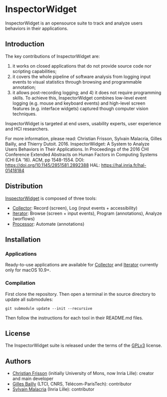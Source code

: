 # InspectorWidget

InspectorWidget is an opensource suite to track and analyze users behaviors in their applications. 

## Introduction

The key contributions of InspectorWidget are:
1) it works on closed applications that do not provide source code nor scripting capabilities; 
2) it covers the whole pipeline of software analysis from logging input events to visual statistics through browsing and programmable annotation; 
3) it allows post-recording logging; and 4) it does not require programming skills. To achieve this, InspectorWidget combines low-level event logging (e.g. mouse and keyboard events) and high-level screen features (e.g. interface widgets) captured though computer vision techniques. 

InspectorWidget is targeted at end users, usability experts, user experience and HCI researchers.

For more information, please read: Christian Frisson, Sylvain Malacria, Gilles Bailly, and Thierry Dutoit. 2016. InspectorWidget: A System to Analyze Users Behaviors in Their Applications. In Proceedings of the 2016 CHI Conference Extended Abstracts on Human Factors in Computing Systems (CHI EA '16). ACM, pp 1548-1554. DOI: https://doi.org/10.1145/2851581.2892388 HAL: https://hal.inria.fr/hal-01418184

## Distribution

[InspectorWidget](https://github.com/InspectorWidget/InspectorWidget) is composed of three tools:
- [Collector](https://github.com/InspectorWidget/InspectorWidgetCollector): Record (screen), Log (input events + accessibility) 
- [Iterator](https://github.com/InspectorWidget/InspectorWidgetIterator): Browse (screen + input events), Program (annotations), Analyze (worflows)
- [Processor](https://github.com/InspectorWidget/InspectorWidgetProcessor): Automate (annotations)

## Installation

### Applications

Ready-to-use applications are available for [Collector](https://github.com/InspectorWidget/InspectorWidgetCollector/releases) and [Iterator](https://github.com/InspectorWidget/InspectorWidgetIterator/releases) currently only for macOS 10.9+.

### Compilation
First clone the repository.
Then open a terminal in the source directory to update all submodules:
```
git submodule update --init --recursive
```
Then follow the instructions for each tool in their README.md files.

## License

The InspectorWidget suite is released under the terms of the [GPLv3](http://www.gnu.org/licenses/gpl-3.0.html) license.

## Authors
 * [Christian Frisson](http://christian.frisson.re) (initially University of Mons, now Inria Lille): creator and main developer
 * [Gilles Bailly](http://www.gillesbailly.fr) (LTCI, CNRS, Télécom-ParisTech): contributor
 * [Sylvain Malacria](http://www.malacria.fr) (Inria Lille): contributor
